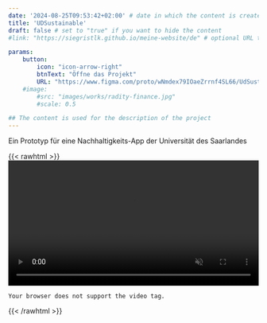```yaml
---
date: '2024-08-25T09:53:42+02:00' # date in which the content is created - defaults to "today"
title: 'UDSustainable'
draft: false # set to "true" if you want to hide the content 
#link: "https://siegristlk.github.io/meine-website/de" # optional URL to link the logo to

params:
    button:
        icon: "icon-arrow-right"
        btnText: "Öffne das Projekt"
        URL: "https://www.figma.com/proto/wNmdex79IOaeZrrnf4SL66/UdSustainable?node-id=416-5855&starting-point-node-id=416%3A5855&mode=design&t=Dp8N2UczhaenCqGT-1"
    #image:
        #src: "images/works/radity-finance.jpg"
        #scale: 0.5

## The content is used for the description of the project
---
```


Ein Prototyp für eine Nachhaltigkeits-App der Universität des Saarlandes 

{{< rawhtml >}} 
<video width=100% controls autoplay muted loop>
    <source src="/meine-website/videos/udsustainable2.webm" type="video/webm">
    <source src="/meine-website/videos/udsustainable2.mp4" type="video/mp4">

    Your browser does not support the video tag.  
</video>
{{< /rawhtml >}}

